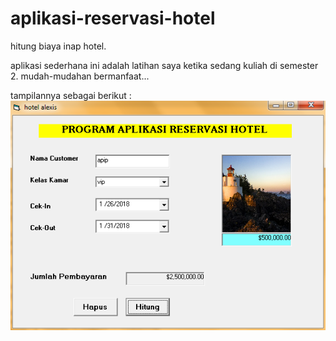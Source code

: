 # aplikasi-reservasi-hotel
hitung biaya inap hotel.

aplikasi sederhana ini adalah latihan saya ketika sedang kuliah di semester 2.
mudah-mudahan bermanfaat...

tampilannya sebagai berikut : <br>
<img src="jual3.png">
